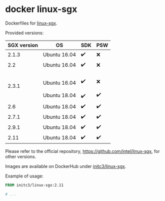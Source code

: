 # docker linux-sgx
Dockerfiles for [linux-sgx](https://github.com/intel/linux-sgx).

Provided versions:

SGX version | OS | SDK | PSW
--- | --- | --- | ---
2.1.3 | Ubuntu 16.04 | :heavy_check_mark: | :x:
2.2 | Ubuntu 16.04 | :heavy_check_mark: | :x:
2.3.1 | <br>Ubuntu 16.04</br><br>Ubuntu 18.04</br> | <br>:heavy_check_mark:</br><br>:heavy_check_mark:</br> | <br>:x:</br><br>:heavy_check_mark:</br>
2.6 | Ubuntu 18.04 | :heavy_check_mark: | :heavy_check_mark:
2.7.1 | Ubuntu 18.04 | :heavy_check_mark: | :heavy_check_mark:
2.9.1 | Ubuntu 18.04 | :heavy_check_mark: | :heavy_check_mark:
2.11 | Ubuntu 18.04 | :heavy_check_mark: | :heavy_check_mark:


Please refer to the official repository,
https://github.com/intel/linux-sgx, for other versions.

Images are available on DockerHub under
[initc3/linux-sgx](https://hub.docker.com/repository/docker/initc3/linux-sgx).

Example of usage:

```dockerfile
FROM initc3/linux-sgx:2.11

# ...
```
